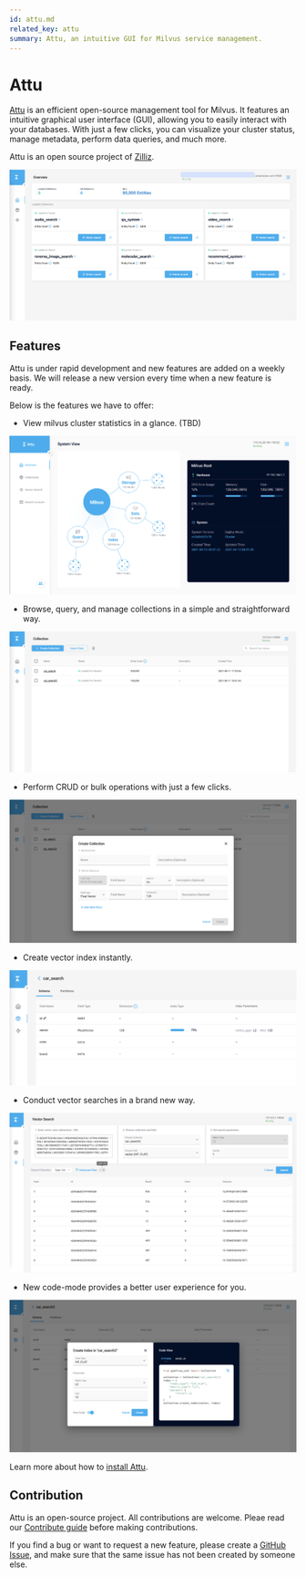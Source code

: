 ```yaml
---
id: attu.md
related_key: attu
summary: Attu, an intuitive GUI for Milvus service management.
---
```


# Attu

[Attu](https://github.com/zilliztech/attu) is an efficient open-source management tool for Milvus. It features an intuitive graphical user interface (GUI), allowing you to easily interact with your databases. With just a few clicks, you can visualize your cluster status, manage metadata, perform data queries, and much more.

Attu is an open source project of [Zilliz](https://zilliz.com/).

![Attu_overview](../../../../assets/attu/insight_overview.png "Attu overview.")

## Features

Attu is under rapid development and new features are added on a weekly basis. We will release a new version every time when a new feature is ready.

Below is the features we have to offer:

- View milvus cluster statistics in a glance. (TBD)

![view_cluster_statistics](../../../../assets/attu/view_cluster_statistics.png "View cluster statistics.")

- Browse, query, and manage collections in a simple and straightforward way.

![manage_collections](../../../../assets/attu/manage_collections.png "Manage collections.")

- Perform CRUD or bulk operations with just a few clicks.

![attu_operations](../../../../assets/attu/insight_operations.png "CRUD or bulk operations.")

- Create vector index instantly.

![attu_create_index](../../../../assets/attu/insight_create_index.png "Create vector index.")

- Conduct vector searches in a brand new way.

![attu_conduct_search](../../../../assets/attu/insight_conduct_search.png "Conduct vector search.")

- New code-mode provides a better user experience for you.

![code_mode](../../../../assets/attu/code_mode.png "New code-mode.")

Learn more about how to [install Attu](attu_install-docker.md).

## Contribution

Attu is an open-source project. All contributions are welcome. Pleae read our [Contribute guide](https://github.com/zilliztech/attu) before making contributions.

If you find a bug or want to request a new feature, please create a [GitHub Issue](https://github.com/zilliztech/attu), and make sure that the same issue has not been created by someone else.
